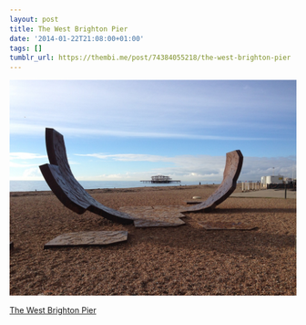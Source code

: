 ```yaml
---
layout: post
title: The West Brighton Pier
date: '2014-01-22T21:08:00+01:00'
tags: []
tumblr_url: https://thembi.me/post/74384055218/the-west-brighton-pier
---
```

 ![](/files/tumblr_mzwtubYsvN1tq106bo1_1280.jpg)  

[The West Brighton Pier](https://en.wikipedia.org/wiki/West_Pier)
